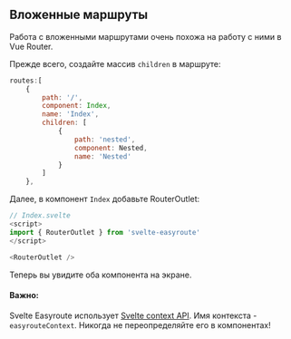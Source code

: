 ## Вложенные маршруты

Работа с вложенными маршрутами очень похожа на работу с ними
в Vue Router.

Прежде всего, создайте массив `children` в маршруте:
```javascript
routes:[
    {
        path: '/',
        component: Index,
        name: 'Index',
        children: [
            {
                path: 'nested',
                component: Nested,
                name: 'Nested'
            }
        ]
    },
```

Далее, в компонент `Index` добавьте RouterOutlet:
```javascript
// Index.svelte
<script>
import { RouterOutlet } from 'svelte-easyroute'
</script>

<RouterOutlet />
```

Теперь вы увидите оба компонента на экране.

#### Важно: 
Svelte Easyroute использует [Svelte context API](https://ru.svelte.dev/docs#setContext).
Имя контекста - `easyrouteContext`. Никогда не переопределяйте его в компонентах!
